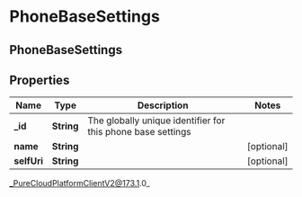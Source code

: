 # PhoneBaseSettings

## PhoneBaseSettings

## Properties

|Name | Type | Description | Notes|
|------------ | ------------- | ------------- | -------------|
| **_id** | **String** | The globally unique identifier for this phone base settings | |
| **name** | **String** |  | [optional] |
| **selfUri** | **String** |  | [optional] |



_PureCloudPlatformClientV2@173.1.0_
